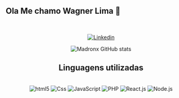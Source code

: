## Ola Me chamo Wagner Lima 💪

<div align="center">
  <div style="display: inline_block"><br>
  
  [![Linkedin](https://img.shields.io/badge/LinkedIn-0077B5?style=for-the-badge&logo=linkedin&logoColor=whithe)](https://www.linkedin.com/in/wagner-lima-46b727203?lipi=urn%3Ali%3Apage%3Ad_flagship3_profile_view_base_contact_details%3ByKwX1ZvKTUCNvplclUvVFg%3D%3D)
  
  <div/>


![Madronx GitHub stats](https://github-readme-stats.vercel.app/api?username=Madronx&show_icons=true&theme=dracula)


## Linguagens utilizadas

  
<div>
  <div style="display: inline_block"><br>
   <img align"center" alt="html5" src="https://img.shields.io/badge/HTML5-E34F26?style=for-the-badge&logo=html5&logoColor=white"/>
  <img align"center" alt="Css" src="https://img.shields.io/badge/CSS3-1572B6?style=for-the-badge&logo=css3&logoColor=white"/>
  <img align"center" alt="JavaScript" src="https://img.shields.io/badge/JavaScript-323330?style=for-the-badge&logo=javascript&logoColor=F7DF1E"/>
  <img align"center" alt="PHP" src="https://img.shields.io/badge/PHP-777BB4?style=for-the-badge&logo=php&logoColor=white"/>
  <img align"center" alt="React.js" src="https://img.shields.io/badge/React-20232A?style=for-the-badge&logo=react&logoColor=61DAFB"/>
  <img align"center" alt="Node.js" src="https://img.shields.io/badge/Node.js-43853D?style=for-the-badge&logo=node.js&logoColor=white"/> 
  <div/>
